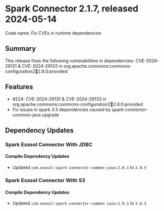 # Spark Connector 2.1.7, released 2024-05-14

Code name: Fix CVEs in runtime dependencies

## Summary
This release fixes the following vulnerabilities in dependencies:
CVE-2024-29131 & CVE-2024-29133 in org.apache.commons:commons-configuration2:jar:2.8.0:provided

## Features

* #224: CVE-2024-29131 & CVE-2024-29133 in org.apache.commons:commons-configuration2:jar:2.8.0:provided
* Fix issues in spark 3.3 dependencies caused by spark-connector-common-java upgrade

## Dependency Updates

### Spark Exasol Connector With JDBC

#### Compile Dependency Updates

* Updated `com.exasol:spark-connector-common-java:2.0.1` to `2.0.5`

### Spark Exasol Connector With S3

#### Compile Dependency Updates

* Updated `com.exasol:spark-connector-common-java:2.0.1` to `2.0.5`
